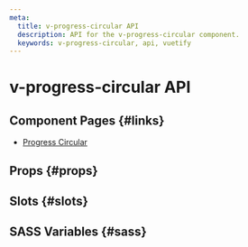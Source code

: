 ```yaml
---
meta:
  title: v-progress-circular API
  description: API for the v-progress-circular component.
  keywords: v-progress-circular, api, vuetify
---
```


# v-progress-circular API

<entry-ad />

## Component Pages {#links}

- [Progress Circular](components/progress-circular)

## Props {#props}

<api-section name="v-progress-circular" section="props" />

## Slots {#slots}

<api-section name="v-progress-circular" section="slots" />

## SASS Variables {#sass}

<api-section name="v-progress-circular" section="sass" />

<backmatter />
